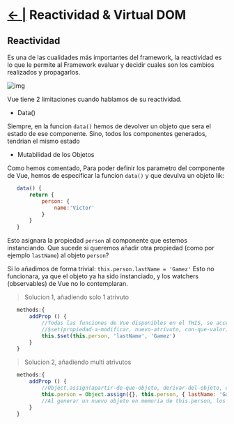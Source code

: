 # [← |](https://github.com/VGamezz19/platzi-course-notes/tree/master/Vue) Reactividad & Virtual DOM

## Reactividad

Es una de las cualidades más importantes del framework, la reactividad es lo que le permite al Framework evaluar y decidir cuales son los cambios realizados y propagarlos.

![img](https://github.com/VGamezz19/platzi-course-notes/blob/master/Vue/doc/ReactividadVirtualDOM.png)

Vue tiene 2 limitaciones cuando hablamos de su reactividad.

 - Data()

 Siempre, en la funcion `data()` hemos de devolver un objeto que sera el estado de ese componente. Sino, todos los componentes generados, tendrian el mismo estado

 - Mutabilidad de los Objetos

 Como hemos comentado, Para poder definir los parametro del componente de Vue, hemos de especificar la funcion `data()` y que devulva un objeto lik:

 ```js
    data() {
        return {
            person: {
                name:'Victor'
            }
        }
    }
 ```

 Esto asignara la propiedad `person` al componente que estemos instanciando. Que sucede si queremos añadir otra propiedad (como por ejemplo `lastName`) al objeto `person`?

 Si lo añadimos de forma trivial: `this.person.lastName = 'Gamez'` Esto no funcionara, ya que el objeto ya ha sido instanciado, y los watchers (observables) de Vue no lo contemplaran.

 > Solucion 1, añadiendo solo 1 atrivuto

 ```js
    methods:{
        addProp () {
            //Todas las funciones de Vue disponibles en el THIS, se acceden con $
            //$set(propiedad-a-modificar, nuevo-atrivuto, con-que-valor)
            this.$set(this.person, 'lastName', 'Gamez')
        }
    }
 ```

  > Solucion 2, añadiendo multi atrivutos

 ```js
    methods:{
        addProp () {
            //Object.assign(apartir-de-que-objeto, derivar-del-objeto, objeto-con-nuevas-propiedades)
            this.person = Object.assign({}, this.person, { lastName: 'Gamez', secondLastName: 'Royo'})
            //Al generar un nuevo objeto en memoria de this.person, los watchers modificaran su valor y efectuaran correctamente su reactivdad.
        }
    }
 ```

